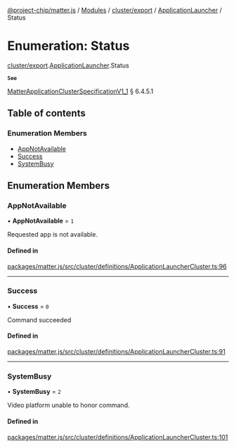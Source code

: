 [@project-chip/matter.js](../README.md) / [Modules](../modules.md) / [cluster/export](../modules/cluster_export.md) / [ApplicationLauncher](../modules/cluster_export.ApplicationLauncher.md) / Status

# Enumeration: Status

[cluster/export](../modules/cluster_export.md).[ApplicationLauncher](../modules/cluster_export.ApplicationLauncher.md).Status

**`See`**

[MatterApplicationClusterSpecificationV1_1](../interfaces/spec_export.MatterApplicationClusterSpecificationV1_1.md) § 6.4.5.1

## Table of contents

### Enumeration Members

- [AppNotAvailable](cluster_export.ApplicationLauncher.Status.md#appnotavailable)
- [Success](cluster_export.ApplicationLauncher.Status.md#success)
- [SystemBusy](cluster_export.ApplicationLauncher.Status.md#systembusy)

## Enumeration Members

### AppNotAvailable

• **AppNotAvailable** = ``1``

Requested app is not available.

#### Defined in

[packages/matter.js/src/cluster/definitions/ApplicationLauncherCluster.ts:96](https://github.com/project-chip/matter.js/blob/dfd1dc35/packages/matter.js/src/cluster/definitions/ApplicationLauncherCluster.ts#L96)

___

### Success

• **Success** = ``0``

Command succeeded

#### Defined in

[packages/matter.js/src/cluster/definitions/ApplicationLauncherCluster.ts:91](https://github.com/project-chip/matter.js/blob/dfd1dc35/packages/matter.js/src/cluster/definitions/ApplicationLauncherCluster.ts#L91)

___

### SystemBusy

• **SystemBusy** = ``2``

Video platform unable to honor command.

#### Defined in

[packages/matter.js/src/cluster/definitions/ApplicationLauncherCluster.ts:101](https://github.com/project-chip/matter.js/blob/dfd1dc35/packages/matter.js/src/cluster/definitions/ApplicationLauncherCluster.ts#L101)
